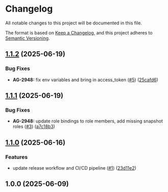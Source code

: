 # Changelog

All notable changes to this project will be documented in this file.

The format is based on [Keep a Changelog](https://keepachangelog.com/en/1.0.0/),
and this project adheres to [Semantic Versioning](https://semver.org/spec/v2.0.0.html).


## [1.1.2](https://github.com/upwindsecurity/terraform-google-cloudscanner/compare/v1.1.1...v1.1.2) (2025-06-19)

### Bug Fixes

* **AG-2948:** fix env variables and bring in access_token ([#5](https://github.com/upwindsecurity/terraform-google-cloudscanner/issues/5)) ([25cafd6](https://github.com/upwindsecurity/terraform-google-cloudscanner/commit/25cafd6afe00ec82456ccdecd96f506dfc4a357f))

## [1.1.1](https://github.com/upwindsecurity/terraform-google-cloudscanner/compare/v1.1.0...v1.1.1) (2025-06-19)

### Bug Fixes

* **AG-2948:** update role bindings to role members, add missing snapshot roles ([#3](https://github.com/upwindsecurity/terraform-google-cloudscanner/issues/3)) ([a7c18b3](https://github.com/upwindsecurity/terraform-google-cloudscanner/commit/a7c18b30d1dba76f7d35b13e3f5b4d255086ebd5))

## [1.1.0](https://github.com/upwindsecurity/terraform-google-cloudscanner/compare/v1.0.0...v1.1.0) (2025-06-16)

### Features

* update release workflow and CI/CD pipeline ([#1](https://github.com/upwindsecurity/terraform-google-cloudscanner/issues/1)) ([23d11e2](https://github.com/upwindsecurity/terraform-google-cloudscanner/commit/23d11e2d0ea6916c17ea4a91637d0a9cd1732ed1))

## 1.0.0 (2025-06-09)
